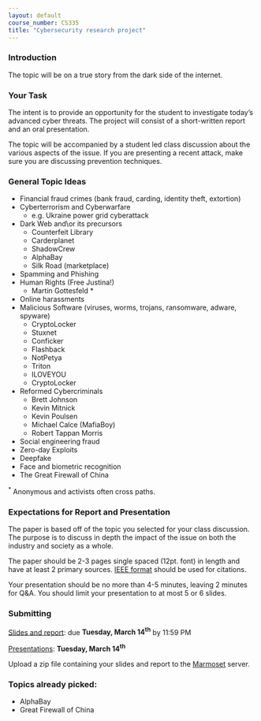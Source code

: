 ```yaml
---
layout: default
course_number: CS335
title: "Cybersecurity research project"
---
```


### Introduction

The topic will be on a true story from the dark side of the internet.

### Your Task

The intent is to provide an opportunity for the student to investigate today’s advanced cyber threats. The project will consist of a short-written report and an oral presentation.

The topic will be accompanied by a student led class discussion about the various aspects of the issue. If you are presenting a recent attack, make sure you are discussing prevention techniques.

### General Topic Ideas

-	Financial fraud crimes (bank fraud, carding, identity theft, extortion)
- Cyberterrorism and Cyberwarfare
  - e.g. Ukraine power grid cyberattack
- Dark Web and\or its precursors
  - Counterfeit Library
  - Carderplanet
  - ShadowCrew  
  - AlphaBay
  - Silk Road (marketplace)
- Spamming and Phishing
- Human Rights (Free Justina!)
  - Martin Gottesfeld *
- Online harassments
- Malicious Software (viruses, worms, trojans, ransomware, adware, spyware)
  - CryptoLocker
  - Stuxnet
  - Conficker
  - Flashback
  - NotPetya
  - Triton
  - ILOVEYOU
  - CryptoLocker
- Reformed Cybercriminals
   - Brett Johnson
   - Kevin Mitnick
   - Kevin Poulsen
   - Michael Calce (MafiaBoy)
   - Robert Tappan Morris
- Social engineering fraud
- Zero-day Exploits
- Deepfake
- Face and biometric recognition
- The Great Firewall of China

<sup>*</sup> Anonymous and activists often cross paths.

### Expectations for Report and Presentation

The paper is based off of the topic you selected for your class discussion. The purpose is to discuss in depth the impact of the issue on both the industry and society as a whole.

The paper should be 2-3 pages single spaced (12pt. font) in length and have at least 2 primary sources. [IEEE format](https://ieee-dataport.org/sites/default/files/analysis/27/IEEE%20Citation%20Guidelines.pdf) should be used for citations.

Your presentation should be no more than 4-5 minutes, leaving 2 minutes for Q&A. You should limit your presentation to at most 5 or 6 slides.

### Submitting

<u>Slides and report</u>: due **Tuesday, March 14<sup>th</sup>** by 11:59 PM

<u>Presentations</u>: **Tuesday, March 14<sup>th</sup>**

Upload a zip file containing your slides and report to the [Marmoset](https://cs.ycp.edu/marmoset/) server.


### Topics already picked:
- AlphaBay
- Great Firewall of China